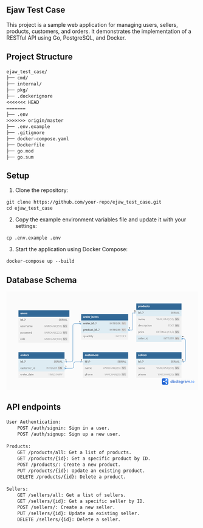## Ejaw Test Case

This project is a sample web application for managing users, sellers, products, customers, and orders. It demonstrates the implementation of a RESTful API using Go, PostgreSQL, and Docker.

## Project Structure

```
ejaw_test_case/
├── cmd/
├── internal/
├── pkg/
├── .dockerignore
<<<<<<< HEAD
=======
├── .env
>>>>>>> origin/master
├── .env.example
├── .gitignore
├── docker-compose.yaml
├── Dockerfile
├── go.mod
├── go.sum

```

## Setup
1. Clone the repository: 
```
git clone https://github.com/your-repo/ejaw_test_case.git
cd ejaw_test_case
```
2. Copy the example environment variables file and update it with your settings:
```
cp .env.example .env
```
3. Start the application using Docker Compose:
```
docker-compose up --build
```

## Database Schema
![Diagram](images/database%20schema.png)

## API endpoints
    User Authentication:
        POST /auth/signin: Sign in a user.
        POST /auth/signup: Sign up a new user.

    Products:
        GET /products/all: Get a list of products.
        GET /products/{id}: Get a specific product by ID.
        POST /products/: Create a new product.
        PUT /products/{id}: Update an existing product.
        DELETE /products/{id}: Delete a product.

    Sellers:
        GET /sellers/all: Get a list of sellers.
        GET /sellers/{id}: Get a specific seller by ID.
        POST /sellers/: Create a new seller.
        PUT /sellers/{id}: Update an existing seller.
        DELETE /sellers/{id}: Delete a seller.
